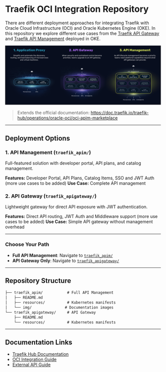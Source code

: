 # Traefik OCI Integration Repository

There are different deployment approaches for integrating Traefik with Oracle Cloud Infrastructure (OCI) and Oracle Kubernetes Engine (OKE). In this repository we explore different use cases from the [Traefik API Gateway](https://traefik.io/traefik-hub-api-gateway) and [Traefik API Management](https://traefik.io/solutions/api-management) deployed in OKE.

![Traefik_Stack](img/Traefik_Stack.png)

> Extends the official documentation: https://doc.traefik.io/traefik-hub/operations/oracle-oci/oci-apim-marketplace

---

## Deployment Options

### 1. **API Management** (`traefik_apim/`)
Full-featured solution with developer portal, API plans, and catalog management.

**Features:** Developer Portal, API Plans, Catalog Items, SSO and JWT Auth (more use cases to be added)
**Use Case:** Complete API management

### 2. **API Gateway** (`traefik_apigateway/`)
Lightweight gateway for direct API exposure with JWT authentication.

**Features:** Direct API routing, JWT Auth and Middleware support (more use cases to be added)
**Use Case:** Simple API gateway without management overhead

---

### Choose Your Path
- **Full API Management**: Navigate to [`traefik_apim/`](./traefik_apim/README.md)
- **API Gateway Only**: Navigate to [`traefik_apigateway/`](./traefik_apigateway/README.md)

---

## Repository Structure

```
├── traefik_apim/           # Full API Management
│   ├── README.md
│   ├── resources/          # Kubernetes manifests
│   └── img/               # Documentation images
└── traefik_apigateway/     # API Gateway
    ├── README.md
    └── resources/          # Kubernetes manifests
```

---

## Documentation Links
- [Traefik Hub Documentation](https://doc.traefik.io/traefik-hub/)
- [OCI Integration Guide](https://doc.traefik.io/traefik-hub/operations/oracle-oci/oci-apim-marketplace)
- [External API Guide](https://doc.traefik.io/traefik-hub/api-management/external-api)
